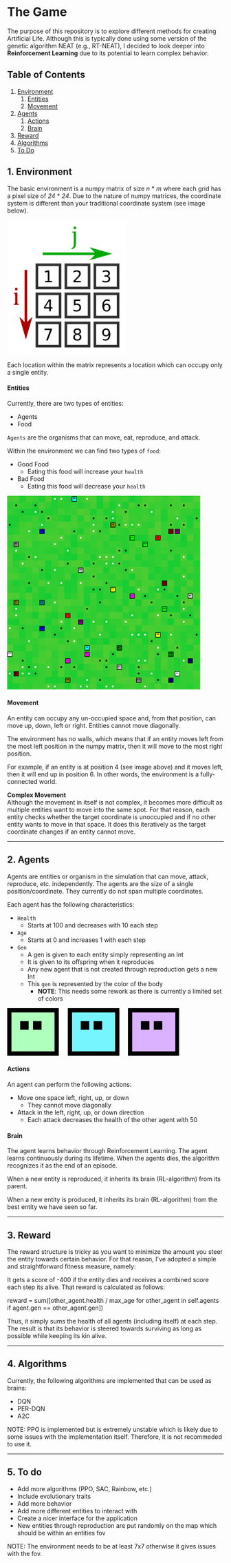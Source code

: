 # The Game

The purpose of this repository is to explore different methods for creating Artificial Life.
Although this is typically done using some version of the genetic algorithm NEAT (e.g., 
RT-NEAT), I decided to look deeper into **Reinforcement Learning** due to its potential to learn
complex behavior. 

## Table of Contents  
<!--ts-->
   1. [Environment](#env)
        1. [Entities](#env-entities)
        2. [Movement](#env-movement)
   2. [Agents](#agents)
        1. [Actions](#agents-actions)
        2. [Brain](#agents-brain)
   3. [Reward](#reward)
   4. [Algorithms](#algorithms)
   100. [To Do](#todo)
<!--te-->

<a name="env"/></a>
## 1. Environment

The basic environment is a numpy matrix of size *n* * *m* where each grid has a pixel size of *24* * *24*.
Due to the nature of numpy matrices, the coordinate system is different than your traditional coordinate system 
(see image below).

![](images/numpy_array.png?raw=true)

Each location within the matrix represents a location which can occupy only a single entity. 

<a name="env-entities"/></a>
#### Entities

Currently, there are two types of entities:
* Agents
* Food

`Agents` are the organisms that can move, eat, reproduce, and attack. 

Within the environment we can find two types of `food`:
* Good Food
    * Eating this food will increase your `health`
* Bad Food  
    * Eating this food will decrease your `health`
    
    
![](images/game.png)

<a name="env-movement"/></a>
#### Movement

An entity can occupy any un-occupied space and, from that position, can move up, down, left or right. 
Entities cannot move diagonally. 

The environment has no walls, which means that if an entity moves left from the most left 
position in the numpy matrix, then it will move to the most right position. 

For example, if an entity is at position 4 (see image above) and it moves left, then it will
end up in position 6. In other words, the environment is a fully-connected world.  

**Complex Movement**  
Although the movement in itself is not complex, it becomes more difficult as multiple
entities want to move into the same spot. For that reason, each entity checks 
whether the target coordinate is unoccupied and if no other entity wants to move in that space. 
It does this iteratively as the target coordinate changes if an entity cannot move.    

---

<a name="agents"/></a>
##  2. Agents

Agents are entities or organism in the simulation that can move, attack, reproduce, 
etc. independently. The agents are the size of a single position/coordinate. They currently do not span multiple
coordinates. 

Each agent has the following characteristics:
* `Health`
    * Starts at 100 and decreases with 10 each step
* `Age`
    * Starts at 0 and increases 1 with each step  
* `Gen`
    * A gen is given to each entity simply representing an Int
    * It is given to its offspring when it reproduces
    * Any new agent that is not created through reproduction gets a new Int
    * This `gen` is represented by the color of the body
        * **NOTE**: This needs some rework as there is currently a limited set of colors    
    
![](images/agent.png)

<a name="agents-actions"/></a>
#### Actions

An agent can perform the following actions:
* Move one space left, right, up, or down
    * They cannot move diagonally 
* Attack in the left, right, up, or down direction
    * Each attack decreases the health of the other agent with 50 


<a name="agents-brain"/></a>
#### Brain

The agent learns behavior through Reinforcement Learning. The agent learns continuously
during its lifetime. When the agents dies, the algorithm recognizes it as the end of an 
episode. 

When a new entity is reproduced, it inherits its brain (RL-algorithm) from its parent. 

When a new entity is produced, it inherits its brain (RL-algorithm) from the best
entity we have seen so far. 

---

<a name="reward"/></a>
##  3. Reward

The reward structure is tricky as you want to minimize the amount you steer
the entity towards certain behavior. For that reason, I've adopted a simple and 
straightforward fitness measure, namely: 

It gets a score of -400 if the entity dies and receives a combined score
each step its alive. That reward is calculated as follows: 

reward = sum([other_agent.health / max_age for other_agent in self.agents if agent.gen == other_agent.gen])

Thus, it simply sums the health of all agents (including itself) at each step. 
The result is that its behavior is steered towards surviving as long as possible
while keeping its kin alive.   

---

<a name="algorithms"/></a>
## 4. Algorithms

Currently, the following algorithms are implemented that can be used as brains:
* DQN
* PER-DQN
* A2C

NOTE: PPO is implemented but is extremely unstable which is likely due to some 
issues with the implementation itself. Therefore, it is not recommeded to use it.  

---

<a name="todo"/></a>
## 5. To do

* Add more algorithms (PPO, SAC, Rainbow, etc.)
* Include evolutionary traits
* Add more behavior
* Add more different entities to interact with 
* Create a nicer interface for the application 
* New entities through reproduction are put randomly on the map 
which should be within an entities fov

NOTE: The environment needs to be at least 7x7 otherwise it gives issues with
the fov. 
